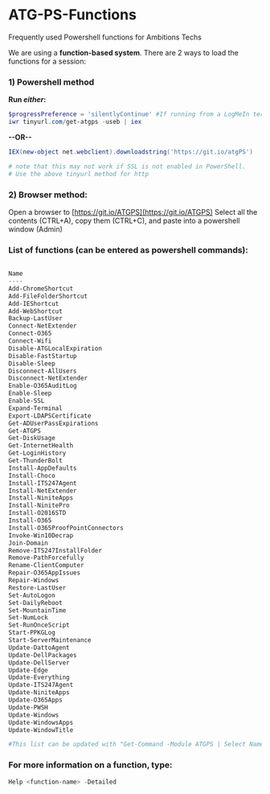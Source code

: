 # ATG-PS-Functions
Frequently used Powershell functions for Ambitions Techs

We are using a **function-based system**. There are 2 ways to load the functions for a session:

### 1) Powershell method ###

**Run _either_:**
```powershell
$progressPreference = 'silentlyContinue' #If running from a LogMeIn terminal
iwr tinyurl.com/get-atgps -useb | iex
```

**--OR--**

```powershell
IEX(new-object net.webclient).downloadstring('https://git.io/atgPS')

# note that this may not work if SSL is not enabled in PowerShell.
# Use the above tinyurl method for http
```

### 2) Browser method: ###
Open a browser to [https://git.io/ATGPS](https://git.io/ATGPS)
Select all the contents (CTRL+A), copy them (CTRL+C), and paste into a powershell window (Admin)


### List of functions (can be entered as powershell commands): ###
```powershell

Name                            
----                            
Add-ChromeShortcut              
Add-FileFolderShortcut          
Add-IEShortcut                  
Add-WebShortcut                 
Backup-LastUser                 
Connect-NetExtender             
Connect-O365                    
Connect-Wifi                    
Disable-ATGLocalExpiration      
Disable-FastStartup             
Disable-Sleep                   
Disconnect-AllUsers             
Disconnect-NetExtender          
Enable-O365AuditLog             
Enable-Sleep                    
Enable-SSL                      
Expand-Terminal                 
Export-LDAPSCertificate         
Get-ADUserPassExpirations       
Get-ATGPS                       
Get-DiskUsage                   
Get-InternetHealth              
Get-LoginHistory
Get-ThunderBolt                 
Install-AppDefaults             
Install-Choco                   
Install-ITS247Agent             
Install-NetExtender             
Install-NiniteApps              
Install-NinitePro               
Install-O2016STD                
Install-O365                    
Install-O365ProofPointConnectors
Invoke-Win10Decrap              
Join-Domain                     
Remove-ITS247InstallFolder      
Remove-PathForcefully           
Rename-ClientComputer           
Repair-O365AppIssues            
Repair-Windows                  
Restore-LastUser                
Set-AutoLogon                   
Set-DailyReboot                 
Set-MountainTime                
Set-NumLock                     
Set-RunOnceScript               
Start-PPKGLog                   
Start-ServerMaintenance         
Update-DattoAgent               
Update-DellPackages             
Update-DellServer               
Update-Edge                     
Update-Everything               
Update-ITS247Agent              
Update-NiniteApps               
Update-O365Apps                 
Update-PWSH                     
Update-Windows                  
Update-WindowsApps              
Update-WindowTitle

#This list can be updated with "Get-Command -Module ATGPS | Select Name"
```
### For more information on a function, type:
```powershell 
Help <function-name> -Detailed
```
